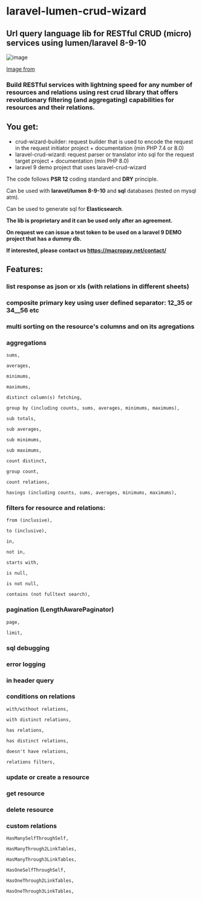 # laravel-lumen-crud-wizard
## Url query language lib for RESTful CRUD (micro) services using lumen/laravel 8-9-10
![image](https://github.com/macropay-solutions/laravel-lumen-crud-wizard/assets/153634237/f0ac4fef-55b8-494d-87b5-6fbb2d17e341)

[Image from](https://www.linkedin.com/pulse/thanks-we-too-busy-daniel-white)


### Build RESTful services with lightning speed for any number of resources and relations using rest crud library that offers revolutionary filtering (and aggregating) capabilities for resources and their relations.

## You get:

- crud-wizard-builder: request builder that is used to encode the request in the request initiator project + documentation (min PHP 7.4 or 8.0)
- laravel-crud-wizard: request parser or translator into sql for the request target project + documentation (min PHP 8.0)
- laravel 9 demo project that uses laravel-crud-wizard

The code follows **PSR 12** coding standard and **DRY** principle.

Can be used with **laravel/lumen 8-9-10** and **sql** databases (tested on mysql atm).

Can be used to generate sql for **Elasticsearch**.

**The lib is proprietary and it can be used only after an agreement.**

**On request we can issue a test token to be used on a laravel 9 DEMO project that has a dummy db.**

**If interested, please contact us https://macropay.net/contact/**

## Features:

### list response as json or xls (with relations in different sheets)
### composite primary key using user defined separator: 12_35 or 34__56 etc
### multi sorting on the resource's columns and on its agregations
### aggregations

    sums,
  
    averages,    
  
    minimums,
    
    maximums,
  
    distinct column(s) fetching,
  
    group by (including counts, sums, averages, minimums, maximums),
  
    sub totals,
  
    sub averages,
      
    sub minimums,
      
    sub maximums,
  
    count distinct,
  
    group count,
  
    count relations,
  
    havings (including counts, sums, averages, minimums, maximums),

### filters for resource and relations:

    from (inclusive),
  
    to (inclusive),
  
    in,
  
    not in,
  
    starts with,
  
    is null,
  
    is not null,
  
    contains (not fulltext search),

### pagination (LengthAwarePaginator)

    page,
  
    limit,

### sql debugging
### error logging
### in header query
### conditions on relations

    with/without relations,
  
    with distinct relations,
  
    has relations,
  
    has distinct relations,
  
    doesn't have relations,
  
    relations filters,

### update or create  a resource
### get resource
### delete resource
### custom relations

    HasManySelfThroughSelf,
  
    HasManyThrough2LinkTables,

    HasManyThrough3LinkTables,
  
    HasOneSelfThroughSelf,
  
    HasOneThrough2LinkTables,
  
    HasOneThrough3LinkTables,
